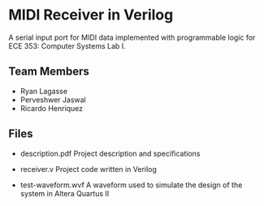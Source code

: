 # MIDI Receiver in Verilog
A serial input port for MIDI data implemented with programmable logic for ECE 353: Computer Systems Lab I.

## Team Members
* Ryan Lagasse
* Perveshwer Jaswal
* Ricardo Henriquez

## Files
* description.pdf
 Project description and specifications

* receiver.v
 Project code written in Verilog

* test-waveform.wvf
 A waveform used to simulate the design of the system in Altera Quartus II
